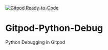 [![Gitpod Ready-to-Code](https://img.shields.io/badge/Gitpod-Ready--to--Code-blue?logo=gitpod)](https://gitpod.io/#https://github.com/JesterOrNot/Gitpod-Python-Debug) 

# Gitpod-Python-Debug
Python Debugging in Gitpod
